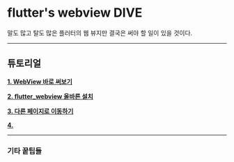 # flutter's webview DIVE

말도 많고 탈도 많은 플러터의 웹 뷰지만 결국은 써야 할 일이 있을 것이다.

---
## 튜토리얼

**[1. WebView 바로 써보기](markdowns/1.md)**

**[2. flutter_webview 올바른 설치](markdowns/2.md)**

**[3. 다른 페이지로 이동하기](markdowns/3.md)**

**[4. ](markdowns/4.md)**

---

### 기타 꿑팁들